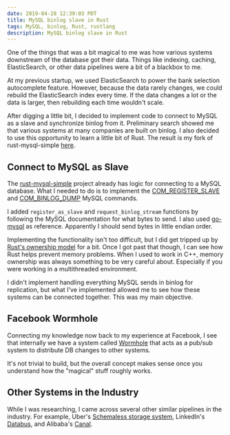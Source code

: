 ```yaml
---
date: 2019-04-28 12:39:03 PDT
title: MySQL binlog slave in Rust
tags: MySQL, binlog, Rust, rustlang
description: MySQL binlog slave in Rust
---
```

One of the things that was a bit magical to me was how various systems
downstream of the database got their data. Things like indexing, caching,
ElasticSearch, or other data pipelines were a bit of a blackbox to me.

At my previous startup, we used ElasticSearch to power the bank selection
autocomplete feature. However, because the data rarely changes, we could
rebuild the ElasticSearch index every time. If the data changes a lot or the
data is larger, then rebuilding each time wouldn't scale.

After digging a little bit, I decided to implement code to connect to MySQL as
a slave and synchronize binlog from it. Preliminary search showed me that
various systems at many companies are built on binlog. I also decided to use
this opportunity to learn a little bit of Rust. The result is my fork of
rust-mysql-simple [here][1].

## Connect to MySQL as Slave

The [rust-mysql-simple][2] project already has logic for connecting to a MySQL
database. What I needed to do is to implement the [COM_REGISTER_SLAVE][3] and
[COM_BINLOG_DUMP][4] MySQL commands.

I added `register_as_slave` and `request_binlog_stream` functions by following
the MySQL documentation for what bytes to send. I also used [go-mysql][5] as
reference. Apparently I should send bytes in little endian order.

Implementing the functionality isn't too difficult, but I did get tripped up by
[Rust's ownership model][6] for a bit. Once I got past that though, I can see
how Rust helps prevent memory problems. When I used to work in C++, memory
ownership was always something to be very careful about. Especially if you were
working in a multithreaded environment.

I didn't implement handling everything MySQL sends in binlog for replication,
but what I've implemented allowed me to see how these systems can be connected
together. This was my main objective.

## Facebook Wormhole

Connecting my knowledge now back to my experience at Facebook, I see that
internally we have a system called [Wormhole][7] that acts as a pub/sub system
to distribute DB changes to other systems.

It's not trivial to build, but the overall concept makes sense once you
understand how the "magical" stuff roughly works.

## Other Systems in the Industry

While I was researching, I came across several other similar pipelines in the
industry. For example, Uber's [Schemaless storage system][8], LinkedIn's
[Databus][9], and Alibaba's [Canal][10].

  [1]: https://github.com/dannysu/rust-mysql-simple/tree/binlogsync
  [2]: https://github.com/blackbeam/rust-mysql-simple
  [3]: https://dev.mysql.com/doc/internals/en/com-register-slave.html
  [4]: https://dev.mysql.com/doc/internals/en/com-binlog-dump.html
  [5]: https://github.com/siddontang/go-mysql/
  [6]: https://doc.rust-lang.org/book/ch04-00-understanding-ownership.html
  [7]: https://www.facebook.com/notes/facebook-engineering/wormhole-pubsub-system-moving-data-through-space-and-time/10151504075843920
  [8]: https://eng.uber.com/schemaless-part-one/
  [9]: https://github.com/linkedin/databus
  [10]: https://github.com/alibaba/canal
